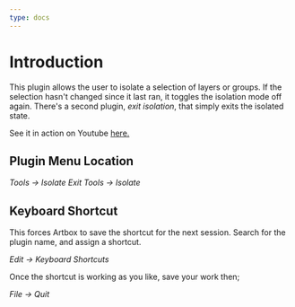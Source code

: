 ```yaml
---
type: docs
---
```


# Introduction

This plugin allows the user to isolate a selection of layers or groups. If the selection hasn't changed since it last ran, it toggles the isolation mode off again. There's a second plugin, _exit isolation_, that simply exits the isolated state.  

See it in action on Youtube [here.](https://www.youtube.com/watch?v=VlcMF0uuW3A)  
  
## Plugin Menu Location 

_Tools -> Isolate Exit_
_Tools -> Isolate_  

## Keyboard Shortcut

This forces Artbox to save the shortcut for the next session. Search for the plugin name, and assign a shortcut. 

_Edit -> Keyboard Shortcuts_

Once the shortcut is working as you like, save your work then;  

_File -> Quit_